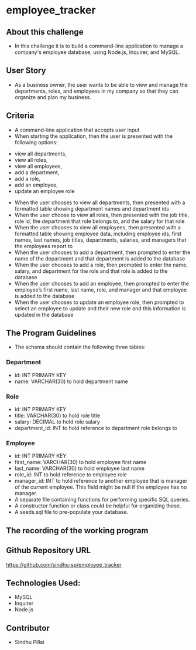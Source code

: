 # employee_tracker

## About this challenge

- In this challenge it is to build a command-line application to manage a company's employee database, using Node.js, Inquirer, and MySQL.


## User Story

- As a business owner, the user wants to be able to view and manage the departments, roles, and employees in my company
so that they can organize and plan my business.


## Criteria

- A command-line application that accepts user input
- When starting the application, then the user is presented with the following options: 
* view all departments, 
* view all roles, 
* view all employees, 
* add a department, 
* add a role, 
* add an employee,
* update an employee role

- When the user chooses to view all departments, then presented with a formatted table showing department names and department ids
- When the user choose to view all roles, then presented with the job title, role id, the department that role belongs to, and the salary for that role
- When the user chooses to view all employees, then presented with a formatted table showing employee data, including employee ids, first names, last names, job titles, departments, salaries, and managers that the employees report to
- When the user chooses to add a department, then prompted to enter the name of the department and that department is added to the database
- When the user chooses to add a role, then prompted to enter the name, salary, and department for the role and that role is added to the database
- When the user chooses to add an employee, then prompted to enter the employee’s first name, last name, role, and manager and that employee is added to the database
- When the user chooses to update an employee role, then prompted to select an employee to update and their new role and this information is updated in the database 



## The Program Guidelines

- The schema should contain the following three tables:
### Department
- id: INT PRIMARY KEY
- name: VARCHAR(30) to hold department name
### Role
- id: INT PRIMARY KEY
- title: VARCHAR(30) to hold role title
- salary: DECIMAL to hold role salary
- department_id: INT to hold reference to department role belongs to
### Employee
- id: INT PRIMARY KEY
- first_name: VARCHAR(30) to hold employee first name
- last_name: VARCHAR(30) to hold employee last name
- role_id: INT to hold reference to employee role
- manager_id: INT to hold reference to another employee that is manager of the current employee. This field might be null if the employee   has no manager.
-  A separate file containing functions for performing specific SQL queries.
-  A constructor function or class could be helpful for organizing these. 
- A seeds.sql file to pre-populate your database. 


## The recording of the working program


## Github Repository URL
https://github.com/sindhu-sp/employee_tracker


## Technologies Used:
- MySQL
- Inquirer
- Node.js

## Contributor
* Sindhu Pillai
